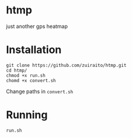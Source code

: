 # htmp
just another gps heatmap

# Installation
```
git clone https://github.com/zuiraito/htmp.git
cd htmp/
chmod +x run.sh
chomd +x convert.sh
```
Change paths in `convert.sh`
# Running
```
run.sh
```
